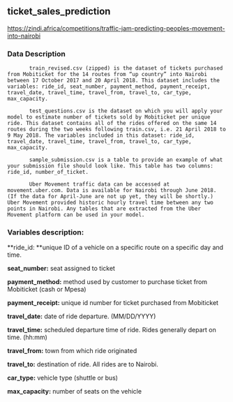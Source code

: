 ## ticket_sales_prediction

https://zindi.africa/competitions/traffic-jam-predicting-peoples-movement-into-nairobi

### Data Description
           train_revised.csv (zipped) is the dataset of tickets purchased from Mobiticket for the 14 routes from “up country” into Nairobi between 17 October 2017 and 20 April 2018. This dataset includes the variables: ride_id, seat_number, payment_method, payment_receipt, travel_date, travel_time, travel_from, travel_to, car_type, max_capacity.

           test_questions.csv is the dataset on which you will apply your model to estimate number of tickets sold by Mobiticket per unique ride. This dataset contains all of the rides offered on the same 14 routes during the two weeks following train.csv, i.e. 21 April 2018 to 9 May 2018. The variables included in this dataset: ride_id, travel_date, travel_time, travel_from, travel_to, car_type, max_capacity.

           sample_submission.csv is a table to provide an example of what your submission file should look like. This table has two columns: ride_id, number_of_ticket.

           Uber Movement traffic data can be accessed at movement.uber.com. Data is available for Nairobi through June 2018. (If the data for April-June are not up yet, they will be shortly.) Uber Movement provided historic hourly travel time between any two points in Nairobi. Any tables that are extracted from the Uber Movement platform can be used in your model.

### Variables description:

**ride_id: **unique ID of a vehicle on a specific route on a specific day and time.

**seat_number:** seat assigned to ticket

**payment_method:** method used by customer to purchase ticket from Mobiticket (cash or Mpesa)

**payment_receipt:** unique id number for ticket purchased from Mobiticket

**travel_date:** date of ride departure. (MM/DD/YYYY)

**travel_time:** scheduled departure time of ride. Rides generally depart on time. (hh:mm)

**travel_from:** town from which ride originated

**travel_to:** destination of ride. All rides are to Nairobi.

**car_type:** vehicle type (shuttle or bus)

**max_capacity:** number of seats on the vehicle
